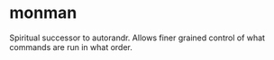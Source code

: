 monman
======

Spiritual successor to autorandr. Allows finer grained control of what commands are run in what order. 
